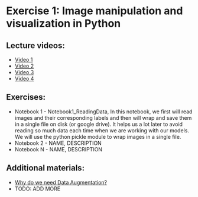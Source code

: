 # Exercise 1: Image manipulation and visualization in Python

## Lecture videos:

 * [Video 1](https://www.youtube.com/watch?v=-TDNDv2C6ow&feature=em-share_video_user)
 * [Video 2](https://www.youtube.com/watch?v=-RmipXviG8E&feature=em-share_video_user)
 * [Video 3](https://www.youtube.com/watch?v=-RmipXviG8E&feature=em-share_video_user)
 * [Video 4](https://www.youtube.com/watch?v=-RmipXviG8E&feature=em-share_video_user)

## Exercises:
 * Notebook 1 - Notebook1_ReadingData, In this notebook, we first will read images and their corresponding labels and then will wrap and save them in a single file on disk (or google drive). It helps us a lot later to avoid reading so much data each time when we are working with our models. We will use the python pickle module to wrap images in a single file. 
 * Notebook 2 - NAME, DESCRIPTION 
 * Notebook N - NAME, DESCRIPTION 

## Additional materials:

 * [Why do we need Data Augmentation?](https://nanonets.com/blog/data-augmentation-how-to-use-deep-learning-when-you-have-limited-data-part-2/)
 * TODO: ADD MORE
